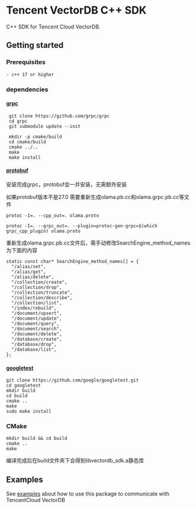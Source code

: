 # Tencent VectorDB C++ SDK

C++ SDK for Tencent Cloud VectorDB.

## Getting started

### Prerequisites
```
- c++ 17 or higher
```

### dependencies

#### [grpc](https://github.com/grpc/grpc/tree/master/src/cpp)

```
 git clone https://github.com/grpc/grpc
 cd grpc
 git submodule update --init

 mkdir -p cmake/build
 cd cmake/build
 cmake ../..
 make
 make install
```

#### [protobuf](https://github.com/protocolbuffers/protobuf/releases?page=1)

安装完成grpc，protobuf会一并安装，无需额外安装

如果protobuf版本不是27.0
需要重新生成olama.pb.cc和olama.grpc.pb.cc等文件

```
protoc -I=. --cpp_out=. olama.proto

protoc -I=. --grpc_out=. --plugin=protoc-gen-grpc=$(which grpc_cpp_plugin) olama.proto
```
重新生成olama.grpc.pb.cc文件后，需手动修改SearchEngine_method_names为下面的内容

```
static const char* SearchEngine_method_names[] = {
  "/alias/set",
  "/alias/get",
  "/alias/delete",
  "/collection/create",
  "/collection/drop",
  "/collection/truncate",
  "/collection/describe",
  "/collection/list",
  "/index/rebuild",
  "/document/upsert",
  "/document/update",
  "/document/query",
  "/document/search",
  "/document/delete",
  "/database/create",
  "/database/drop",
  "/database/list",
};
```

#### [googletest](https://github.com/google/googletest/tree/main/googletest)
```
git clone https://github.com/google/googletest.git
cd googletest       
mkdir build         
cd build
cmake ..     
make
sudo make install 
```

### CMake
```
mkdir build && cd build
cmake ..
make
```
编译完成后在build文件夹下会得到libvectordb_sdk.a静态库

## Examples

See [examples](https://git.woa.com/cloud_nosql/vectordb/vectordatabase-sdk-cpp/blob/master/example/main.cpp) about how to use this package to communicate with TencentCloud VectorDB